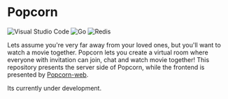 # Popcorn
![Visual Studio Code](https://img.shields.io/badge/Visual%20Studio%20Code-0078d7.svg?style=for-the-badge&logo=visual-studio-code&logoColor=white)
![Go](https://img.shields.io/badge/go-%2300ADD8.svg?style=for-the-badge&logo=go&logoColor=white)
![Redis](https://img.shields.io/badge/redis-%23DD0031.svg?style=for-the-badge&logo=redis&logoColor=white)

Lets assume you're very far away from your loved ones, but you'll want to watch a movie together. 
Popcorn lets you create a virtual room where everyone with invitation can join, chat and watch movie together! 
This repository presents the server side of Popcorn, while the frontend is presented by [Popcorn-web](https://github.com/SubCoder1/Popcorn-web).

Its currently under development.
